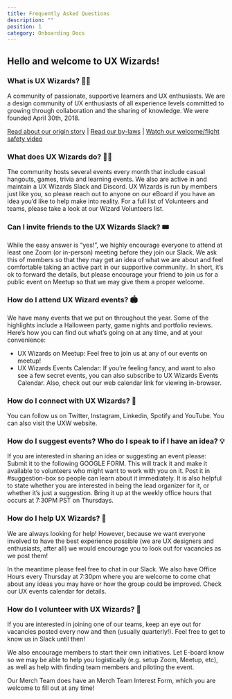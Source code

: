 ```yaml
---
title: Frequently Asked Questions
description: ""
position: 1
category: Onboarding Docs
---
```


## Hello and welcome to UX Wizards!

### What is UX Wizards? 🧙🏽

<alert>
A community of passionate, supportive learners and UX enthusiasts.
</alert>
We are a design community of UX enthusiasts of all experience levels committed to growing through collaboration and the sharing of knowledge. We were founded April 30th, 2018.

[Read about our origin story]() | [Read our by-laws]() | [Watch our welcome/flight safety video]()

### What does UX Wizards do? 👩‍💻

The community hosts several events every month that include casual hangouts, games, trivia and learning events. We also are active in and maintain a UX Wizards Slack and Discord. UX Wizards is run by members just like you, so please reach out to anyone on our eBoard if you have an idea you’d like to help make into reality. For a full list of Volunteers and teams, please take a look at our Wizard Volunteers list.

### Can I invite friends to the UX Wizards Slack? 🎟️

While the easy answer is “yes!”, we highly encourage everyone to attend at least one Zoom (or in-person) meeting before they join our Slack. We ask this of members so that they may get an idea of what we are about and feel comfortable taking an active part in our supportive community.. In short, it’s ok to forward the details, but please encourage your friend to join us for a public event on Meetup so that we may give them a proper welcome.

### How do I attend UX Wizard events? 🏟️

We have many events that we put on throughout the year. Some of the highlights include a Halloween party, game nights and portfolio reviews. Here’s how you can find out what’s going on at any time, and at your convenience:

- UX Wizards on Meetup: Feel free to join us at any of our events on meetup!
- UX Wizards Events Calendar: If you’re feeling fancy, and want to also see a few secret events, you can also subscribe to UX Wizards Events Calendar. Also, check out our web calendar link for viewing in-browser.

### How do I connect with UX Wizards? 🐬

You can follow us on Twitter, Instagram, Linkedin, Spotify and YouTube. You can also visit the UXW website.

### How do I suggest events? Who do I speak to if I have an idea? 💡

If you are interested in sharing an idea or suggesting an event please:
Submit it to the following GOOGLE FORM. This will track it and make it available to volunteers who might want to work with you on it.
Post it in #suggestion-box so people can learn about it immediately. It is also helpful to state whether you are interested in being the lead organizer for it, or whether it’s just a suggestion.
Bring it up at the weekly office hours that occurs at 7:30PM PST on Thursdays.

### How do I help UX Wizards? 💪

We are always looking for help! However, because we want everyone involved to have the best experience possible (we are UX designers and enthusiasts, after all) we would encourage you to look out for vacancies as we post them!

In the meantime please feel free to chat in our Slack. We also have Office Hours every Thursday at 7:30pm where you are welcome to come chat about any ideas you may have or how the group could be improved. Check our UX events calendar for details.

### How do I volunteer with UX Wizards? 🔨

If you are interested in joining one of our teams, keep an eye out for vacancies posted every now and then (usually quarterly!). Feel free to get to know us in Slack until then!

We also encourage members to start their own initiatives. Let E-board know so we may be able to help you logistically (e.g. setup Zoom, Meetup, etc), as well as help with finding team members and piloting the event.

Our Merch Team does have an Merch Team Interest Form, which you are welcome to fill out at any time!
